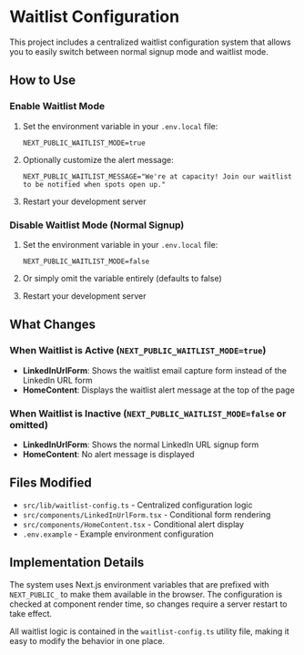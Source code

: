 # Waitlist Configuration

This project includes a centralized waitlist configuration system that allows you to easily switch between normal signup mode and waitlist mode.

## How to Use

### Enable Waitlist Mode

1. Set the environment variable in your `.env.local` file:
   ```
   NEXT_PUBLIC_WAITLIST_MODE=true
   ```

2. Optionally customize the alert message:
   ```
   NEXT_PUBLIC_WAITLIST_MESSAGE="We're at capacity! Join our waitlist to be notified when spots open up."
   ```

3. Restart your development server

### Disable Waitlist Mode (Normal Signup)

1. Set the environment variable in your `.env.local` file:
   ```
   NEXT_PUBLIC_WAITLIST_MODE=false
   ```

2. Or simply omit the variable entirely (defaults to false)

3. Restart your development server

## What Changes

### When Waitlist is Active (`NEXT_PUBLIC_WAITLIST_MODE=true`)

- **LinkedInUrlForm**: Shows the waitlist email capture form instead of the LinkedIn URL form
- **HomeContent**: Displays the waitlist alert message at the top of the page

### When Waitlist is Inactive (`NEXT_PUBLIC_WAITLIST_MODE=false` or omitted)

- **LinkedInUrlForm**: Shows the normal LinkedIn URL signup form
- **HomeContent**: No alert message is displayed

## Files Modified

- `src/lib/waitlist-config.ts` - Centralized configuration logic
- `src/components/LinkedInUrlForm.tsx` - Conditional form rendering
- `src/components/HomeContent.tsx` - Conditional alert display
- `.env.example` - Example environment configuration

## Implementation Details

The system uses Next.js environment variables that are prefixed with `NEXT_PUBLIC_` to make them available in the browser. The configuration is checked at component render time, so changes require a server restart to take effect.

All waitlist logic is contained in the `waitlist-config.ts` utility file, making it easy to modify the behavior in one place.